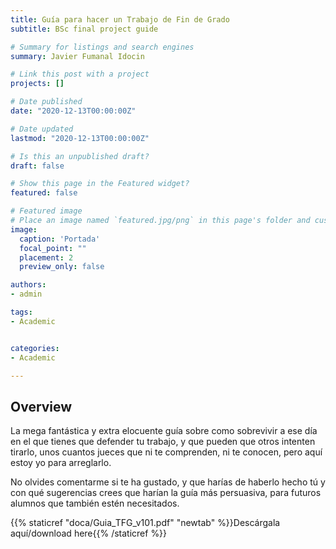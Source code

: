 ```yaml
---
title: Guía para hacer un Trabajo de Fin de Grado
subtitle: BSc final project guide

# Summary for listings and search engines
summary: Javier Fumanal Idocin

# Link this post with a project
projects: []

# Date published
date: "2020-12-13T00:00:00Z"

# Date updated
lastmod: "2020-12-13T00:00:00Z"

# Is this an unpublished draft?
draft: false

# Show this page in the Featured widget?
featured: false

# Featured image
# Place an image named `featured.jpg/png` in this page's folder and customize its options here.
image:
  caption: 'Portada'
  focal_point: ""
  placement: 2
  preview_only: false

authors:
- admin

tags:
- Academic


categories:
- Academic

---
```


## Overview

La mega fantástica y extra elocuente guía
sobre como sobrevivir a ese día
en el que tienes que defender tu trabajo,
y que pueden que otros intenten tirarlo,
unos cuantos jueces que ni te comprenden,
ni te conocen,
pero aquí estoy yo para arreglarlo.

No olvides comentarme si te ha gustado,
y que harías de haberlo hecho tú y con qué
sugerencias crees que harían la guía más persuasiva,
para futuros alumnos
que también estén necesitados.

{{% staticref "doca/Guia_TFG_v101.pdf" "newtab" %}}Descárgala aquí/download here{{% /staticref %}}
